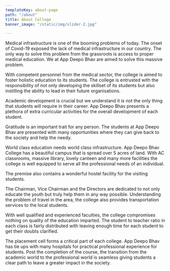 ```yaml
---
templateKey: about-page
path: "/about"
title: About College
banner_image: "/static/img/slider-2.jpg"

---
```

Medical infrastructure is one of the booming problems of today. The onset of Covid-19 exposed the lack of medical infrastructure in our country. The only way to solve this problem from the grassroots is access to proper medical education. We at App Deepo Bhav are aimed to solve this massive problem.

With competent personnel from the medical sector, the college is aimed to foster holistic education to its students. The college is entrusted with the responsibility of not only developing the skillset of its students but also instilling the ability to lead in their future organisations.

Academic development is crucial but we understand it is not the only thing that students will require in their career. App Deepo Bhav presents a plethora of extra curricular activities for the overall development of each student.

Gratitude is an important trait for any person. The students at App Deepo Bhav are presented with many opportunities where they can give back to the society and help the needy.

World class education needs world class infrastructure. App Deepo Bhav College has a beautiful campus that is spread over 5 acres of land. With AC classrooms, massive library, lovely canteen and many more facilities the college is well equipped to serve all the professional needs of an individual.

The premise also contains a wonderful hostel facility for the visiting students.

The Chairman, Vice Chairman and the Directors are dedicated to not only educate the youth but truly help them in any way possible. Understanding the problem of travel in the area, the college also provides transportation services to the local students.

With well qualified and experienced faculties, the college compromises nothing on quality of the education imparted. The student to teacher ratio in each class is fairly distributed with leaving enough time for each student to get their doubts clarified.

The placement cell forms a critical part of each college. App Deepo Bhav has tie ups with many hospitals for practical professional experience for students. Post the completion of the course, the transition from the academic world to the professional world is seamless giving students a clear path to leave a greater impact in the society.